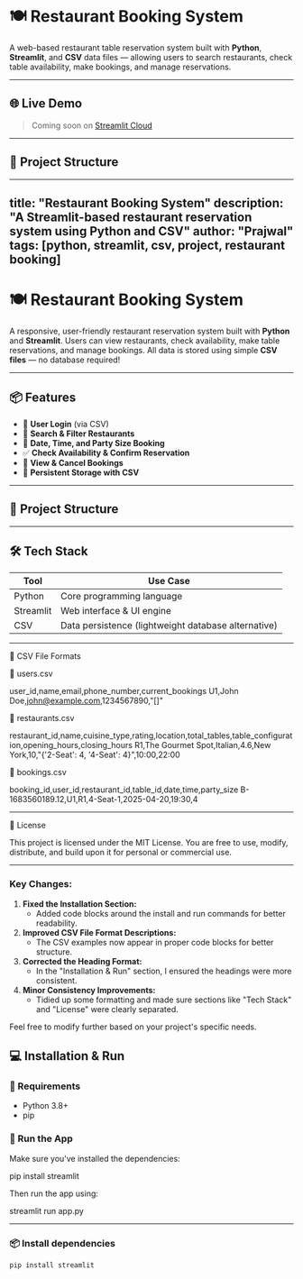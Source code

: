 # 🍽️ Restaurant Booking System

A web-based restaurant table reservation system built with **Python**, **Streamlit**, and **CSV** data files — allowing users to search restaurants, check table availability, make bookings, and manage reservations.

---

## 🌐 Live Demo

> Coming soon on [Streamlit Cloud](https://streamlit.io/cloud)

---

## 📁 Project Structure
---
title: "Restaurant Booking System"
description: "A Streamlit-based restaurant reservation system using Python and CSV"
author: "Prajwal"
tags: [python, streamlit, csv, project, restaurant booking]
---

# 🍽️ Restaurant Booking System

A responsive, user-friendly restaurant reservation system built with **Python** and **Streamlit**. Users can view restaurants, check availability, make table reservations, and manage bookings. All data is stored using simple **CSV files** — no database required!

---

## 📦 Features

- 🔐 **User Login** (via CSV)
- 🏪 **Search & Filter Restaurants**
- 📅 **Date, Time, and Party Size Booking**
- ✅ **Check Availability & Confirm Reservation**
- 📖 **View & Cancel Bookings**
- 💾 **Persistent Storage with CSV**

---

## 📁 Project Structure

---

## 🛠️ Tech Stack

| Tool       | Use Case                    |
|------------|-----------------------------|
| Python     | Core programming language   |
| Streamlit  | Web interface & UI engine   |
| CSV        | Data persistence (lightweight database alternative) |

---

📑 CSV File Formats

🧍 users.csv

user_id,name,email,phone_number,current_bookings
U1,John Doe,john@example.com,1234567890,"[]"

🍴 restaurants.csv

restaurant_id,name,cuisine_type,rating,location,total_tables,table_configuration,opening_hours,closing_hours
R1,The Gourmet Spot,Italian,4.6,New York,10,"{'2-Seat': 4, '4-Seat': 4}",10:00,22:00

📅 bookings.csv

booking_id,user_id,restaurant_id,table_id,date,time,party_size
B-1683560189.12,U1,R1,4-Seat-1,2025-04-20,19:30,4


---

📄 License

This project is licensed under the MIT License.
You are free to use, modify, distribute, and build upon it for personal or commercial use.


---

### Key Changes:
1. **Fixed the Installation Section:** 
   - Added code blocks around the install and run commands for better readability.
2. **Improved CSV File Format Descriptions:** 
   - The CSV examples now appear in proper code blocks for better structure.
3. **Corrected the Heading Format:** 
   - In the "Installation & Run" section, I ensured the headings were more consistent.
4. **Minor Consistency Improvements:** 
   - Tidied up some formatting and made sure sections like "Tech Stack" and "License" were clearly separated.

Feel free to modify further based on your project's specific needs.


## 💻 Installation & Run

### 📌 Requirements

- Python 3.8+
- pip

### 🚀 Run the App

Make sure you've installed the dependencies:

pip install streamlit

Then run the app using:

streamlit run app.py


---
### 📦 Install dependencies

```bash
pip install streamlit
